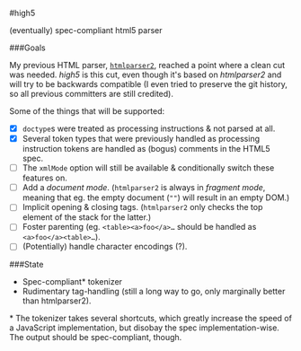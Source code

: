 #high5

(eventually) spec-compliant html5 parser

###Goals

My previous HTML parser, [`htmlparser2`](https://github.com/fb55/htmlparser2), reached a point where a clean cut was needed. _high5_ is this cut, even though it's based on _htmlparser2_ and will try to be backwards compatible (I even tried to preserve the git history, so all previous committers are still credited).

Some of the things that will be supported:

- [x] `doctype`s were treated as processing instructions & not parsed at all.
- [x] Several token types that were previously handled as processing instruction tokens are handled as (bogus) comments in the HTML5 spec.
- [ ] The `xmlMode` option will still be available & conditionally switch these features on.
- [ ] Add a _document mode_. (`htmlparser2` is always in _fragment mode_, meaning that eg. the empty document (`""`) will result in an empty DOM.)
- [ ] Implicit opening & closing tags. (`htmlparser2` only checks the top element of the stack for the latter.)
- [ ] Foster parenting (eg. `<table><a>foo</a>…` should be handled as `<a>foo</a><table>…`).
- [ ] \(Potentially) handle character encodings (?).

###State

- Spec-compliant\* tokenizer
- Rudimentary tag-handling (still a long way to go, only marginally better than htmlparser2).

\* The tokenizer takes several shortcuts, which greatly increase the speed of a JavaScript implementation, but disobay the spec implementation-wise. The output should be spec-compliant, though.
